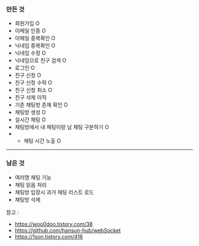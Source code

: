 ### 만든 것
- 회원가입 O
- 이메일 인증 O
- 이메일 중복확인 O
- 닉네임 중복확인 O
- 닉네임 수정 O
- 닉네임으로 친구 검색 O
- 로그인 O
- 친구 신청 O
- 친구 신청 수락 O
- 친구 신청 취소 O
- 친구 삭제 아직
- 기존 채팅방 존재 확인 O
- 채팅방 생성 O
- 실시간 채팅 O
- 채팅방에서 내 채팅이랑 남 채팅 구분하기 O
- - 채팅 시간 노출 O
---
### 남은 것
- 여러명 채팅 기능
- 채팅 읽음 처리
- 채팅방 입장시 과거 채팅 리스트 로드
- 채팅방 삭제 

참고 : 
- https://woo0doo.tistory.com/38
- https://github.com/hansun-hub/webSocket
- https://1son.tistory.com/416
